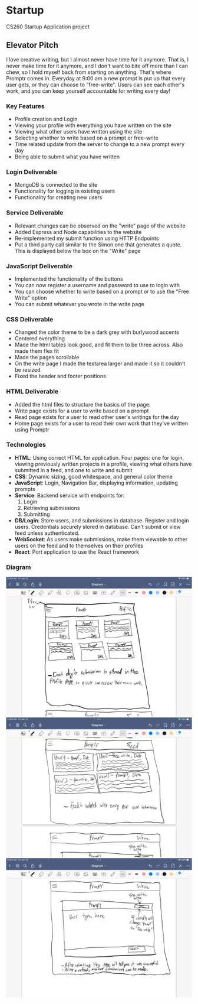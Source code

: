 # Startup
CS260 Startup Application project

## Elevator Pitch
I love creative writing, but I almost never have time for it anymore. That is, I never make time for it anymore, and I don't want to bite off more than I can chew, so I hold myself back from starting on anything. That's where Promptr comes in. Everyday at 9:00 am a new prompt is put up that every user gets, or they can choose to "free-write". Users can see each other's work, and you can keep yourself accountable for writing every day!

### Key Features
- Profile creation and Login
- Viewing your profile with everything you have written on the site
- Viewing what other users have written using the site
- Selecting whether to write based on a prompt or free-write
- Time related update from the server to change to a new prompt every day
- Being able to submit what you have written

### Login Deliverable
- MongoDB is connected to the site
- Functionality for logging in existing users
- Functionality for creating new users

### Service Deliverable
- Relevant changes can be observed on the "write" page of the website
- Added Express and Node capabilities to the website
- Re-implemented my submit function using HTTP Endpoints
- Put a third party call similar to the Simon one that generates a quote. This is displayed below the box on the "Write" page

### JavaScript Deliverable
- Implemented the functionality of the buttons
- You can now register a username and password to use to login with
- You can choose whether to write based on a prompt or to use the "Free Write" option
- You can submit whatever you wrote in the write page

### CSS Deliverable
- Changed the color theme to be a dark grey with burlywood accents
- Centered everything
- Made the html tables look good, and fit them to be three across. Also made them flex fit
- Made the pages scrollable
- On the write page I made the textarea larger and made it so it couldn't be resized
- Fixed the header and footer positions

### HTML Deliverable
- Added the html files to structure the basics of the page.
- Write page exists for a user to write based on a prompt
- Read page exists for a user to read other user's writings for the day
- Home page exists for a user to read their own work that they've written using Promptr 

### Technologies
- __HTML__: Using correct HTML for application. Four pages: one for login, viewing previously written projects in a profile, viewing what others have submitted in a feed, and one to write and submit
- __CSS__: Dynamic sizing, good whitespace, and general color theme
- __JavaScript__: Login, Navigation Bar, displaying information, updating prompts
- __Service__: Backend service with endpoints for: 
    1. Login
    2. Retrieving submissions
    3. Submitting
- __DB/Login__: Store users, and submissions in database. Register and login users. Credentials securely stored in database. Can't submit or view feed unless authenticated.
- __WebSocket__: As users make submissions, make them viewable to other users on the feed and to themselves on their profiles
- __React__: Port application to use the React framework

### Diagram
![Diagram Picture 1](./pictures/diagram1.PNG)
![Diagram Picture 2](./pictures/diagram2.PNG)
![Diagram Picture 3](./pictures/diagram3.PNG)
